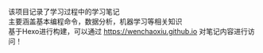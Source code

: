该项目记录了学习过程中的学习笔记<br>
主要涵盖基本编程命令，数据分析，机器学习等相关知识<br>
基于Hexo进行构建，可以通过 https://wenchaoxiu.github.io 对笔记内容进行访问！<br>
